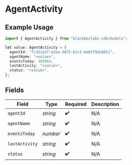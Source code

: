# AgentActivity

## Example Usage

```typescript
import { AgentActivity } from "blackboxlabs-sdk/models";

let value: AgentActivity = {
  agentId: "7c251a3f-e2ea-4075-b1c2-6e02f9dc8651",
  agentName: "<value>",
  eventsToday: 308064,
  lastActivity: "<value>",
  status: "<value>",
};
```

## Fields

| Field              | Type               | Required           | Description        |
| ------------------ | ------------------ | ------------------ | ------------------ |
| `agentId`          | *string*           | :heavy_check_mark: | N/A                |
| `agentName`        | *string*           | :heavy_check_mark: | N/A                |
| `eventsToday`      | *number*           | :heavy_check_mark: | N/A                |
| `lastActivity`     | *string*           | :heavy_check_mark: | N/A                |
| `status`           | *string*           | :heavy_check_mark: | N/A                |